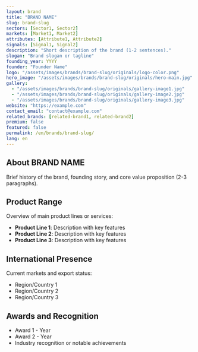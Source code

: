 ```yaml
---
layout: brand
title: "BRAND NAME"
slug: brand-slug
sectors: [Sector1, Sector2]
markets: [Market1, Market2]
attributes: [Attribute1, Attribute2]
signals: [Signal1, Signal2]
description: "Short description of the brand (1-2 sentences)."
slogan: "Brand slogan or tagline"
founding_year: YYYY
founder: "Founder Name"
logo: "/assets/images/brands/brand-slug/originals/logo-color.png"
hero_image: "/assets/images/brands/brand-slug/originals/hero-main.jpg"
gallery:
  - "/assets/images/brands/brand-slug/originals/gallery-image1.jpg"
  - "/assets/images/brands/brand-slug/originals/gallery-image2.jpg"
  - "/assets/images/brands/brand-slug/originals/gallery-image3.jpg"
website: "https://example.com"
contact_email: "contact@example.com"
related_brands: [related-brand1, related-brand2]
premium: false
featured: false
permalink: /en/brands/brand-slug/
lang: en
---
```


## About BRAND NAME

Brief history of the brand, founding story, and core value proposition (2-3 paragraphs).

## Product Range

Overview of main product lines or services:

- **Product Line 1**: Description with key features
- **Product Line 2**: Description with key features
- **Product Line 3**: Description with key features

## International Presence

Current markets and export status:
- Region/Country 1
- Region/Country 2
- Region/Country 3

## Awards and Recognition

- Award 1 - Year
- Award 2 - Year
- Industry recognition or notable achievements